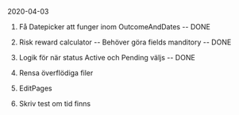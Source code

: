 2020-04-03
  1. Få Datepicker att funger inom OutcomeAndDates -- DONE
  2. Risk reward calculator -- Behöver göra fields manditory -- DONE
  3. Logik för när status Active och Pending väljs -- DONE

  4. Rensa överflödiga filer
  5. EditPages
  6. Skriv test om tid finns 